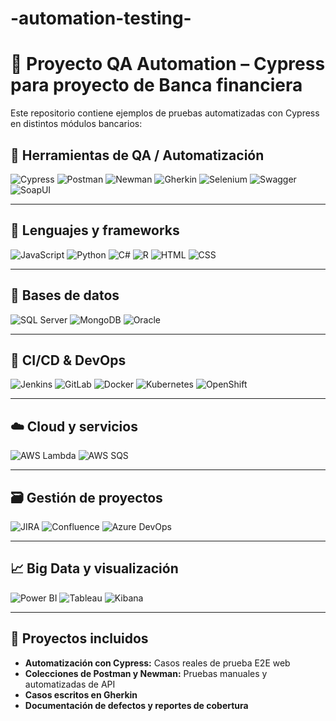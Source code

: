 # -automation-testing-
# 🧪 Proyecto QA Automation – Cypress para proyecto de Banca financiera

Este repositorio contiene ejemplos de pruebas automatizadas con Cypress en distintos módulos bancarios:

## 🧰 Herramientas de QA / Automatización

<p align="left">
  <img src="https://img.shields.io/badge/Cypress-17202C?style=for-the-badge&logo=cypress&logoColor=white" alt="Cypress"/>
  <img src="https://img.shields.io/badge/Postman-FF6C37?style=for-the-badge&logo=postman&logoColor=white" alt="Postman"/>
  <img src="https://img.shields.io/badge/Newman-000000?style=for-the-badge&logo=postman&logoColor=white" alt="Newman"/>
  <img src="https://img.shields.io/badge/Gherkin-5FCF80?style=for-the-badge&logo=gherkin&logoColor=white" alt="Gherkin"/>
  <img src="https://img.shields.io/badge/Selenium-43B02A?style=for-the-badge&logo=selenium&logoColor=white" alt="Selenium"/>
  <img src="https://img.shields.io/badge/Swagger-85EA2D?style=for-the-badge&logo=swagger&logoColor=black" alt="Swagger"/>
  <img src="https://img.shields.io/badge/SoapUI-6CB33F?style=for-the-badge&logoColor=white" alt="SoapUI"/>
</p>

---

## 🧪 Lenguajes y frameworks

<p align="left">
  <img src="https://img.shields.io/badge/JavaScript-F7DF1E?style=for-the-badge&logo=javascript&logoColor=black" alt="JavaScript"/>
  <img src="https://img.shields.io/badge/Python-3776AB?style=for-the-badge&logo=python&logoColor=white" alt="Python"/>
  <img src="https://img.shields.io/badge/C%23-239120?style=for-the-badge&logo=c-sharp&logoColor=white" alt="C#"/>
  <img src="https://img.shields.io/badge/R-276DC3?style=for-the-badge&logo=r&logoColor=white" alt="R"/>
  <img src="https://img.shields.io/badge/HTML5-E34F26?style=for-the-badge&logo=html5&logoColor=white" alt="HTML"/>
  <img src="https://img.shields.io/badge/CSS3-1572B6?style=for-the-badge&logo=css3&logoColor=white" alt="CSS"/>
</p>

---

## 💾 Bases de datos

<p align="left">
  <img src="https://img.shields.io/badge/SQL-4479A1?style=for-the-badge&logo=MicrosoftSQLServer&logoColor=white" alt="SQL Server"/>
  <img src="https://img.shields.io/badge/MongoDB-47A248?style=for-the-badge&logo=mongodb&logoColor=white" alt="MongoDB"/>
  <img src="https://img.shields.io/badge/Oracle-F80000?style=for-the-badge&logo=oracle&logoColor=white" alt="Oracle"/>
</p>

---

## 🚀 CI/CD & DevOps

<p align="left">
  <img src="https://img.shields.io/badge/Jenkins-D24939?style=for-the-badge&logo=jenkins&logoColor=white" alt="Jenkins"/>
  <img src="https://img.shields.io/badge/GitLab-FC6D26?style=for-the-badge&logo=gitlab&logoColor=white" alt="GitLab"/>
  <img src="https://img.shields.io/badge/Docker-2496ED?style=for-the-badge&logo=docker&logoColor=white" alt="Docker"/>
  <img src="https://img.shields.io/badge/Kubernetes-326CE5?style=for-the-badge&logo=kubernetes&logoColor=white" alt="Kubernetes"/>
  <img src="https://img.shields.io/badge/OpenShift-EE0000?style=for-the-badge&logo=redhatopenshift&logoColor=white" alt="OpenShift"/>
</p>

---

## ☁️ Cloud y servicios

<p align="left">
  <img src="https://img.shields.io/badge/AWS Lambda-FF9900?style=for-the-badge&logo=amazonaws&logoColor=white" alt="AWS Lambda"/>
  <img src="https://img.shields.io/badge/AWS SQS-232F3E?style=for-the-badge&logo=amazonaws&logoColor=white" alt="AWS SQS"/>
</p>

---

## 🗃️ Gestión de proyectos

<p align="left">
  <img src="https://img.shields.io/badge/Jira-0052CC?style=for-the-badge&logo=jira&logoColor=white" alt="JIRA"/>
  <img src="https://img.shields.io/badge/Confluence-172B4D?style=for-the-badge&logo=confluence&logoColor=white" alt="Confluence"/>
  <img src="https://img.shields.io/badge/Azure DevOps-0078D7?style=for-the-badge&logo=azuredevops&logoColor=white" alt="Azure DevOps"/>
</p>

---

## 📈 Big Data y visualización

<p align="left">
  <img src="https://img.shields.io/badge/Power BI-F2C811?style=for-the-badge&logo=powerbi&logoColor=black" alt="Power BI"/>
  <img src="https://img.shields.io/badge/Tableau-E97627?style=for-the-badge&logo=tableau&logoColor=white" alt="Tableau"/>
  <img src="https://img.shields.io/badge/Kibana-005571?style=for-the-badge&logo=kibana&logoColor=white" alt="Kibana"/>
</p>

---

## 📂 Proyectos incluidos

- **Automatización con Cypress:** Casos reales de prueba E2E web
- **Colecciones de Postman y Newman:** Pruebas manuales y automatizadas de API
- **Casos escritos en Gherkin**
- **Documentación de defectos y reportes de cobertura**

